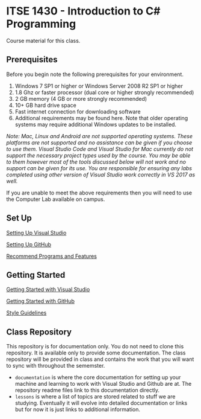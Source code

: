 # ITSE 1430 - Introduction to C# Programming

Course material for this class.

## Prerequisites

Before you begin note the following prerequisites for your environment.

1.	Windows  7 SP1 or higher or Windows Server 2008 R2 SP1 or higher 
2.	1.8 Ghz or faster processor (dual core or higher strongly recommended)
3.	2 GB memory (4 GB or more strongly recommended)
4.	10+ GB hard drive space
5.	Fast internet connection for downloading software
6.	Additional requirements may be found here. Note that older operating systems may require additional Windows updates to be installed.

*Note: Mac, Linux and Android are not supported operating systems. These platforms are not supported and no assistance can be given if you choose to use them. Visual Studio Code and Visual Studio for Mac currently do not support the necessary project types used by the course. You may be able to them however most of the tools discussed below will not work and no support can be given for its use. You are responsible for ensuring any labs completed using other version of Visual Studio work correctly in VS 2017 as well.*

If you are unable to meet the above requirements then you will need to use the Computer Lab available on campus.

## Set Up

[Setting Up Visual Studio](documentation/visualstudio/setup/readme.md)

[Setting Up GitHub](documentation/github/setup/readme.md)

[Recommend Programs and Features](documentation/windows/setup/readme.md)

## Getting Started

[Getting Started with Visual Studio](documentation/visualstudio/gettingstarted/readme.md)

[Getting Started with GitHub](documentation/github/getting-started/readme.md)

[Style Guidelines](documentation/style/readme.md)

## Class Repository 

This repository is for documentation only. You do not need to clone this repository. It is available only to provide some documentation. The class repository will be provided in class and contains the work that you will want to sync with throughout the sememster.

- `documentation` is where the core documentation for setting up your machine and learning to work with Visual Studio and Github are at. The repository readme files link to this documentation directly.
- `lessons` is where a list of topics are stored related to stuff we are studying. Eventually it will evolve into detailed documentation or links but for now it is just links to additional information.
